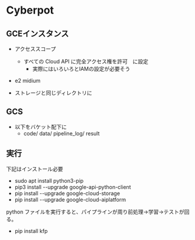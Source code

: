 # Cyberpot  

## GCEインスタンス  
- アクセススコープ
  - すべての Cloud API に完全アクセス権を許可　に設定
    - 実際にはいろいろとIAMの設定が必要そう

- e2 midium
- ストレージと同じディレクトリに

## GCS
- 以下をバケット配下に
  - code/ data/ pipeline_log/ result

## 実行
下記はインストール必要  
- sudo apt install python3-pip
- pip3 install --upgrade google-api-python-client
- pip install --upgrade google-cloud-storage
- pip install --upgrade google-cloud-aiplatform

python ファイルを実行すると、パイプラインが周り前処理→学習→テストが回る。  
- pip install kfp

